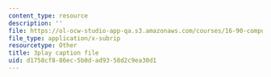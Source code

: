 ```yaml
---
content_type: resource
description: ''
file: https://ol-ocw-studio-app-qa.s3.amazonaws.com/courses/16-90-computational-methods-in-aerospace-engineering-spring-2014/d1758cf886ec5b0dad9358d2c9ea30d1_A-qap-PTmgo.vtt
file_type: application/x-subrip
resourcetype: Other
title: 3play caption file
uid: d1758cf8-86ec-5b0d-ad93-58d2c9ea30d1
---
```

